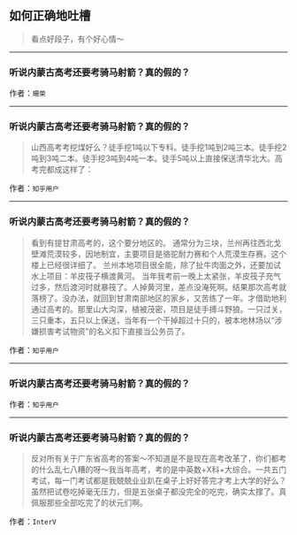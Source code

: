 ## 如何正确地吐槽

> 看点好段子，有个好心情～


 
---

### 听说内蒙古高考还要考骑马射箭？真的假的？

> 


作者：`珊荣`

---

### 听说内蒙古高考还要考骑马射箭？真的假的？

> 山西高考考挖煤好么？徒手挖1吨以下专科。徒手挖1吨到2吨三本。徒手挖2吨到3吨二本。徒手挖3吨到4吨一本。徒手5吨以上直接保送清华北大。高考完都成这样了：


作者：`知乎用户`

---

### 听说内蒙古高考还要考骑马射箭？真的假的？

> 看到有提甘肃高考的，这个要分地区的。
> 通常分为三块，兰州再往西北戈壁滩荒漠较多，因地制宜，主要项目是骆驼耐力赛和个人荒漠生存赛。这个楼上已经很详细了。
> 兰州本地项目很全能，除了扯牛肉面之外，还要加试水上项目：羊皮筏子横渡黄河。
> 当年我考前一晚上太紧张，羊皮筏子充气过多，然后渡河时就暴筏了。人掉黄河里，差点没淹死啊。结果那次高考就落榜了。没办法，就回到甘肃南部地区的家乡，又苦练了一年。才借助地利通过高考的。那里山大沟深，植被茂密，项目是徒手搏斗野狼。一只过关，三只重本，五只以上保送，当年有一个干掉超过十只的，被本地林场以“涉嫌损害考试物资”的名义扣下直接当公务员了。


作者：`知乎用户`

---

### 听说内蒙古高考还要考骑马射箭？真的假的？

> 


作者：`知乎用户`

---

### 听说内蒙古高考还要考骑马射箭？真的假的？

> 反对所有关于广东省高考的答案～不知道是不是现在高考改革了，你们都考的什么乱七八糟的呀～我当年高考，考的是中英数+X科+大综合。一共五门考试，每一门考试都是我兢兢业业趴在桌子上好好答完才考上大学的好么？虽然把试卷吃掉毫无压力，但是五张桌子都没完全的吃完，确实太撑了。真佩服那些全部吃完了的状元们啊。


作者：`InterV`